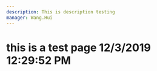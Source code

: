 ```yaml
---
description: This is description testing
manager: Wang.Hui
---
```

# this is a test page 12/3/2019 12:29:52 PM